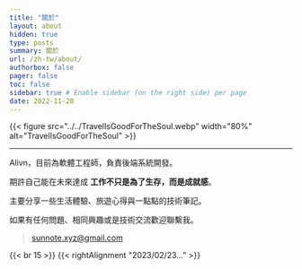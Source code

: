```yaml
---
title: "關於"
layout: about
hidden: true
type: posts
summary: 關於
url: /zh-tw/about/
authorbox: false
pager: false
toc: false
sidebar: true # Enable sidebar (on the right side) per page
date: 2022-11-20
---
```


{{< figure src="../../TravelIsGoodForTheSoul.webp" width="80%" alt="TravelIsGoodForTheSoul" >}}  

---
Alivn，目前為軟體工程師，負責後端系統開發。

期許自己能在未來達成 **工作不只是為了生存，而是成就感**。

主要分享一些生活體驗、旅遊心得與一點點的技術筆記。

如果有任何問題、相同興趣或是技術交流歡迎聯繫我。

>sunnote.xyz@gmail.com

{{< br 15 >}}
{{< rightAlignment  "2023/02/23..." >}}